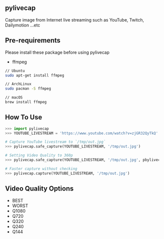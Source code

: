## pylivecap

Capture image from Internet live streaming such as YouTube, Twitch, Dailymotion
...etc

## Pre-requirements

Please install these package before using pylivecap

* ffmpeg

```bash
// Ubuntu
sudo apt-get install ffmpeg

// ArchLinux
sudo pacman -S ffmpeg

// macOS
brew install ffmpeg
```

## How To Use

```python
>>> import pylivecap
>>> YOUTUBE_LIVESTREAM = 'https://www.youtube.com/watch?v=zjGR32QyTkQ'

# Capture YouTube livestream to `/tmp/out.jpg`
>>> pylivecap.safe_capture(YOUTUBE_LIVESTREAM, '/tmp/out.jpg')

# Setting Video Quality to 360p
>>> pylivecap.safe_capture(YOUTUBE_LIVESTREAM, '/tmp/out.jpg', pbylivecap.VideoQuality.Q360)

# Faster capture without checking
>>> pylivecap.capture(YOUTUBE_LIVESTREAM, '/tmp/out.jpg')
```

## Video Quality Options

* BEST
* WORST
* Q1080
* Q720
* Q320
* Q240
* Q144
